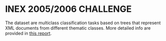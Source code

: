 # INEX 2005/2006 CHALLENGE

The dataset are multiclass classification tasks based on trees that represent XML documents from different thematic classes. More detailed info are provided in [this report](https://dl.acm.org/doi/pdf/10.1145/1273221.1273230).

